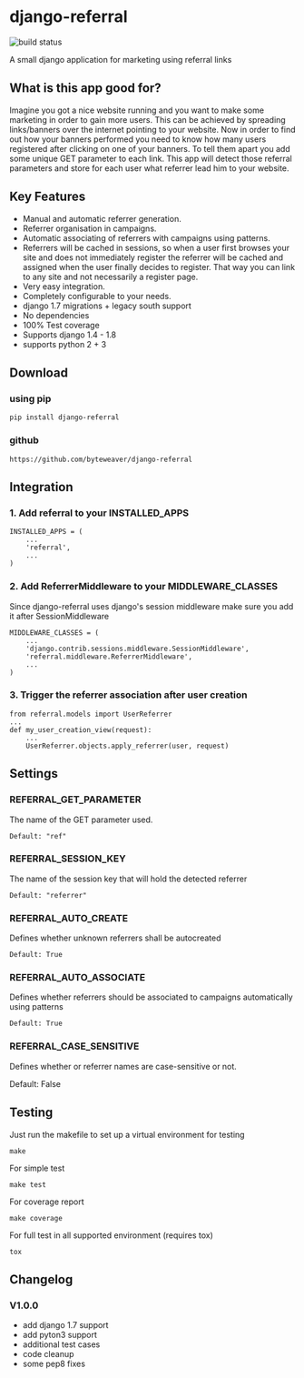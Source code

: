 # django-referral

![build status](https://travis-ci.org/byteweaver/django-referral.png)

A small django application for marketing using referral links

## What is this app good for?

Imagine you got a nice website running and you want to make some marketing in order to gain more users.
This can be achieved by spreading links/banners over the internet pointing to your website.
Now in order to find out how your banners performed you need to know how many users registered
after clicking on one of your banners. To tell them apart you add some unique GET parameter to
each link. This app will detect those referral parameters and store for each user what referrer
lead him to your website.

## Key Features

* Manual and automatic referrer generation.
* Referrer organisation in campaigns.
* Automatic associating of referrers with campaigns using patterns.
* Referrers will be cached in sessions, so when a user first browses your site and does not
  immediately register the referrer will be cached and assigned when the user finally decides
  to register. That way you can link to any site and not necessarily a register page.
* Very easy integration.
* Completely configurable to your needs.
* django 1.7 migrations + legacy south support
* No dependencies
* 100% Test coverage
* Supports django 1.4 - 1.8
* supports python 2 + 3

## Download

### using pip

	pip install django-referral
	
### github

	https://github.com/byteweaver/django-referral
	
## Integration

### 1. Add referral to your INSTALLED_APPS

	INSTALLED_APPS = (
		...
		'referral',
		...
	)

### 2. Add ReferrerMiddleware to your MIDDLEWARE_CLASSES

Since django-referral uses django's session middleware make sure you add it after SessionMiddleware

	MIDDLEWARE_CLASSES = (
		...
		'django.contrib.sessions.middleware.SessionMiddleware',
		'referral.middleware.ReferrerMiddleware',
		...
	)

### 3. Trigger the referrer association after user creation

	from referral.models import UserReferrer
	...
	def my_user_creation_view(request):
		...
		UserReferrer.objects.apply_referrer(user, request)

## Settings

### REFERRAL_GET_PARAMETER

The name of the GET parameter used.

	Default: "ref"

### REFERRAL_SESSION_KEY

The name of the session key that will hold the detected referrer

	Default: "referrer"

### REFERRAL_AUTO_CREATE

Defines whether unknown referrers shall be autocreated

	Default: True

### REFERRAL_AUTO_ASSOCIATE
Defines whether referrers should be associated to campaigns automatically using patterns

	Default: True

### REFERRAL_CASE_SENSITIVE
Defines whether or referrer names are case-sensitive or not.

  Default: False

## Testing

Just run the makefile to set up a virtual environment for testing

	make

For simple test

	make test

For coverage report

	make coverage

For full test in all supported environment (requires tox)

	tox

## Changelog
### V1.0.0
* add django 1.7 support
* add pyton3 support
* additional test cases
* code cleanup
* some pep8 fixes
